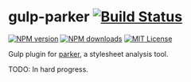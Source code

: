 # gulp-parker [![Build Status](https://travis-ci.org/PavelDemyanenko/gulp-parker.svg?branch=master)](https://travis-ci.org/PavelDemyanenko/gulp-parker) 
[![NPM version][npm-version-image]][npm-url] [![NPM downloads][npm-downloads-image]][npm-url] [![MIT License][license-image]][license-url]

Gulp plugin for [parker](https://github.com/katiefenn/parker), a stylesheet analysis tool.

TODO: In hard progress.

[license-image]: http://img.shields.io/badge/license-MIT-blue.svg?style=flat
[license-url]: LICENSE

[npm-url]: https://npmjs.org/package/gulp-parker
[npm-version-image]: http://img.shields.io/npm/v/gulp-parker.svg?style=flat
[npm-downloads-image]: http://img.shields.io/npm/dm/gulp-parker.svg?style=flat

